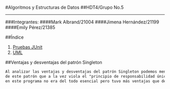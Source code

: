 #Algoritmos y Estructuras de Datos
##HDT4/Grupo No.5
****
###Integrantes: 
####Mark Albrand/21004
####Jimena Hernández/21199
####Emily Pérez/21385

##Índice

1. [Pruebas JUnit ](https://github.com/markalbrand56/AED-Hoja-de-trabajo-4/blob/main/media/Pruebas%20JUnit.jpg)
2. [UML]()

##Ventajas y desventajas del patrón Singleton
```diff
Al analizar las ventajas y desventajas del patrón Singleton podemos mencionar como desventaja: La gran responsabilidad
de este patrón que a la vez viola el "principio de responsabilidad única". Por otro lado, creemos como grupo que este patrón 
en este programa no era del todo esencial pero tuvo más ventajas que desventajas debido a que nos permitió tener acceso controlado a la instancia única.
```

